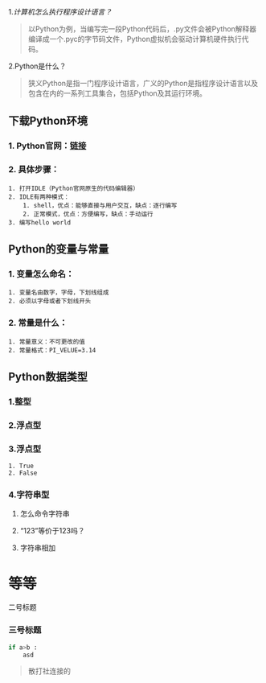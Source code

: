 1.*计算机怎么执行程序设计语言？*

> 以Python为例，当编写完一段Python代码后，.py文件会被Python解释器编译成一个.pyc的字节码文件，Python虚拟机会驱动计算机硬件执行代码。



2.Python是什么？

>狭义Python是指一门程序设计语言，广义的Python是指程序设计语言以及包含在内的一系列工具集合，包括Python及其运行环境。



##  下载Python环境

### 	1.  Python官网：[链接](https://www.python.org/)

### 2.  具体步骤：

 	1. 打开IDLE（Python官网原生的代码编辑器）
 	2. IDLE有两种模式：
 	  	1. shell，优点：能够直接与用户交互，缺点：逐行编写
 	  	2. 正常模式，优点：方便编写，缺点：手动运行
 	3. 编写hello world



## Python的变量与常量

### 1. 变量怎么命名：

	1. 变量名由数字，字母，下划线组成
	2. 必须以字母或者下划线开头

### 2. 常量是什么：

 	1. 常量意义：不可更改的值
 	2. 常量格式：PI_VELUE=3.14



## Python数据类型

### 1.整型

### 2.浮点型

### 3.浮点型

	1. True
	2. False

### 4.字符串型

 1. 怎么命令字符串

 2. “123”等价于123吗？

 3. 字符串相加








# 等等

二号标题

### 三号标题

```python
if a>b :
    asd
```



> 散打社连接的

















